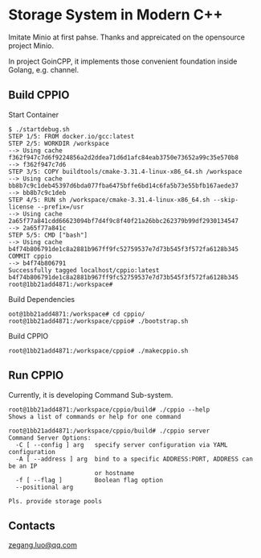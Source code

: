 # Storage System in Modern C++

Imitate Minio at first pahse. Thanks and appreicated on the opensource project Minio.

In project GoinCPP, it implements those convenient foundation inside Golang, e.g. channel.

## Build CPPIO
Start Container
```
$ ./startdebug.sh 
STEP 1/5: FROM docker.io/gcc:latest
STEP 2/5: WORKDIR /workspace
--> Using cache f362f947c7d6f9224856a2d2ddea71d6d1afc84eab3750e73652a99c35e570b8
--> f362f947c7d6
STEP 3/5: COPY buildtools/cmake-3.31.4-linux-x86_64.sh /workspace
--> Using cache bb8b7c9c1deb45397d6bda077fba6475bffe6bd14c6fa5b73e55bfb167aede37
--> bb8b7c9c1deb
STEP 4/5: RUN sh /workspace/cmake-3.31.4-linux-x86_64.sh --skip-license --prefix=/usr
--> Using cache 2a65f77a841cdd66623094bf7d4f9c8f40f21a26bbc262379b99df2930134547
--> 2a65f77a841c
STEP 5/5: CMD ["bash"]
--> Using cache b4f74b806791de1c8a2881b967ff9fc52759537e7d73b545f3f572fa6128b345
COMMIT cppio
--> b4f74b806791
Successfully tagged localhost/cppio:latest
b4f74b806791de1c8a2881b967ff9fc52759537e7d73b545f3f572fa6128b345
root@1bb21add4871:/workspace#
```
Build Dependencies
```
oot@1bb21add4871:/workspace# cd cppio/
root@1bb21add4871:/workspace/cppio# ./bootstrap.sh
```
Build CPPIO
```
root@1bb21add4871:/workspace/cppio# ./makecppio.sh 
```

## Run CPPIO
Currently, it is developing Command Sub-system.
```
root@1bb21add4871:/workspace/cppio/build# ./cppio --help
Shows a list of commands or help for one command
```
```
root@1bb21add4871:/workspace/cppio/build# ./cppio server
Command Server Options:
  -C [ --config ] arg   specify server configuration via YAML configuration
  -A [ --address ] arg  bind to a specific ADDRESS:PORT, ADDRESS can be an IP 
                        or hostname
  -f [ --flag ]         Boolean flag option
  --positional arg

Pls. provide storage pools
```

## Contacts
zegang.luo@qq.com